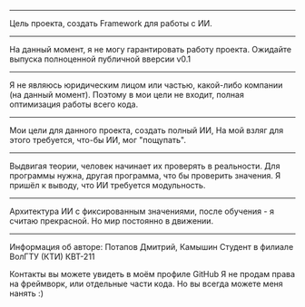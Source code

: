 ***
  Цель проекта, создать Framework для работы с ИИ.
***
  На данный момент, я не могу гарантировать работу проекта.
  Ожидайте выпуска полноценной публичной вверсии v0.1
***
  Я не являюсь юридическим лицом или частью, какой-либо компании (на данный момент).
  Поэтому в мои цели не входит, полная оптимизация работы всего кода.
***
  Мои цели для данного проекта, создать полный ИИ,
  На мой взляг для этого требуется, что-бы ИИ, мог "пощупать".
***
  Выдвигая теории, человек начинает их проверять в реальности.
  Для программы нужна, другая программа, что бы проверить значения.
  Я пришёл к выводу, что ИИ требуется модульность.
***
  Архитектура ИИ с фиксированным значениями, после обучения - я считаю прекрасной.
  Но мир постоянно в движении.
***
Информация об авторе:
Потапов Дмитрий, Камышин
Студент в филиале ВолГТУ (КТИ)
КВТ-211

Контакты вы можете увидеть в моём профиле GitHub
Я не продам права на фреймворк, или отдельные части кода.
Но вы всегда можете меня нанять :)
